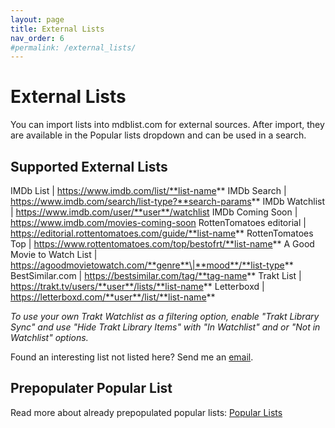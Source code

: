 ```yaml
---
layout: page
title: External Lists
nav_order: 6
#permalink: /external_lists/
---
```


# External Lists

You can import lists into mdblist.com for external sources. After import, they are available in the Popular lists dropdown and can be used in a search.

## Supported External Lists

IMDb List | https://www.imdb.com/list/**list-name** 
IMDb Search | https://www.imdb.com/search/list-type?**search-params**
IMDb Watchlist | https://www.imdb.com/user/**user**/watchlist
IMDb Coming Soon | https://www.imdb.com/movies-coming-soon
RottenTomatoes editorial | https://editorial.rottentomatoes.com/guide/**list-name**
RottenTomatoes Top | https://www.rottentomatoes.com/top/bestofrt/**list-name**
A Good Movie to Watch List | https://agoodmovietowatch.com/**genre**\|**mood**/**list-type**
BestSimilar.com | https://bestsimilar.com/tag/**tag-name**
Trakt List | https://trakt.tv/users/**user**/lists/**list-name**
Letterboxd | https://letterboxd.com/**user**/list/**list-name**

*To use your own Trakt Watchlist as a filtering option, enable "Trakt Library Sync" and use "Hide Trakt Library Items" with "In Watchlist" and or "Not in Watchlist" options.*

Found an interesting list not listed here? Send me an [email](mailto:linas@mdblist.com).

## Prepopulater Popular List

Read more about already prepopulated popular lists: [Popular Lists](popular_lists)
